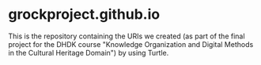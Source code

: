 # grockproject.github.io

This is the repository containing the URIs we created (as part of the final project for the DHDK course "Knowledge Organization and Digital Methods in the Cultural Heritage Domain") by using Turtle. 
